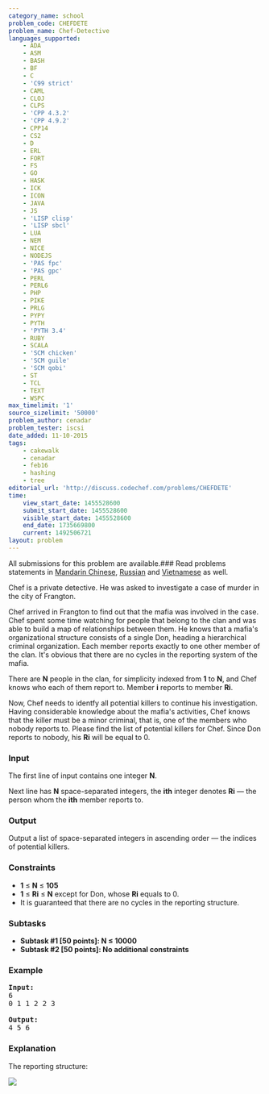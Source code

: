 ```yaml
---
category_name: school
problem_code: CHEFDETE
problem_name: Chef-Detective
languages_supported:
    - ADA
    - ASM
    - BASH
    - BF
    - C
    - 'C99 strict'
    - CAML
    - CLOJ
    - CLPS
    - 'CPP 4.3.2'
    - 'CPP 4.9.2'
    - CPP14
    - CS2
    - D
    - ERL
    - FORT
    - FS
    - GO
    - HASK
    - ICK
    - ICON
    - JAVA
    - JS
    - 'LISP clisp'
    - 'LISP sbcl'
    - LUA
    - NEM
    - NICE
    - NODEJS
    - 'PAS fpc'
    - 'PAS gpc'
    - PERL
    - PERL6
    - PHP
    - PIKE
    - PRLG
    - PYPY
    - PYTH
    - 'PYTH 3.4'
    - RUBY
    - SCALA
    - 'SCM chicken'
    - 'SCM guile'
    - 'SCM qobi'
    - ST
    - TCL
    - TEXT
    - WSPC
max_timelimit: '1'
source_sizelimit: '50000'
problem_author: cenadar
problem_tester: iscsi
date_added: 11-10-2015
tags:
    - cakewalk
    - cenadar
    - feb16
    - hashing
    - tree
editorial_url: 'http://discuss.codechef.com/problems/CHEFDETE'
time:
    view_start_date: 1455528600
    submit_start_date: 1455528600
    visible_start_date: 1455528600
    end_date: 1735669800
    current: 1492506721
layout: problem
---
```

All submissions for this problem are available.###  Read problems statements in [Mandarin Chinese](http://www.codechef.com/download/translated/FEB16/mandarin/CHEFDETE.pdf), [Russian](http://www.codechef.com/download/translated/FEB16/russian/CHEFDETE.pdf) and [Vietnamese](http://www.codechef.com/download/translated/FEB16/vietnamese/CHEFDETE.pdf) as well.

Chef is a private detective. He was asked to investigate a case of murder in the city of Frangton.

Chef arrived in Frangton to find out that the mafia was involved in the case. Chef spent some time watching for people that belong to the clan and was able to build a map of relationships between them. He knows that a mafia's organizational structure consists of a single Don, heading a hierarchical criminal organization. Each member reports exactly to one other member of the clan. It's obvious that there are no cycles in the reporting system of the mafia.

There are **N** people in the clan, for simplicity indexed from **1** to **N**, and Chef knows who each of them report to. Member **i** reports to member **Ri**.

Now, Chef needs to identfy all potential killers to continue his investigation. Having considerable knowledge about the mafia's activities, Chef knows that the killer must be a minor criminal, that is, one of the members who nobody reports to. Please find the list of potential killers for Chef. Since Don reports to nobody, his **Ri** will be equal to 0.

### Input

The first line of input contains one integer **N**.

Next line has **N** space-separated integers, the **ith** integer denotes **Ri** — the person whom the **ith** member reports to.

### Output

Output a list of space-separated integers in ascending order — the indices of potential killers.

### Constraints

- **1** ≤ **N** ≤ **105**
- **1** ≤ **Ri** ≤ **N** except for Don, whose **Ri** equals to 0.
- It is guaranteed that there are no cycles in the reporting structure.

### Subtasks

- **Subtask #1 \[50 points\]: N ≤ 10000**
- **Subtask #2 \[50 points\]: No additional constraints**

### Example

<pre><b>Input:</b>
6
0 1 1 2 2 3

<b>Output:</b>
4 5 6
</pre>
### Explanation

The reporting structure:

![](https://lh3.googleusercontent.com/UrdUW05iT_LOZiLTYN51Khch-mIuc8NjhtOISQZZ1y_N24kkUZxFvGGNGKSE9sh_Qxxa3MqcI0o6ppT0J8YsQ9UYMP7GGA9mrASzAhErKZq5ALY5doBsDUGxndatF2dNKxpJdvD4xKpEpmhl_yLGjfU_cLPf4ylKSH01v_-w_xv7b5H_DokIRpIJSW7sUmLkVG7uYCVSR9Es8QwFZO5FBJpC-DPo4liLZYhHPpcWt1rZq2afrajg6gwrKzMYlDVT1TcXa2IUGZSfXL_jqgkGOEVIHweFh9nouuqEfPfapchv_hFxa3CqeXcK9sa8HEvr4EUW3kx0cmDAGjWH4xDzMzEsWiVyZINbQeocOKaledrfspyXZyaL1Pls7vKKH5OkUwKuzMG0jc24iCuq2M7kJgLoVmld5Wn-AsYTpaGYpn3oMnudnfJG5jUkdZ0rC7Ak_n-N5G2MuyH93gA_MGLMf-ko3s22LFGqTnSf1dTipyEgU1KiX9k5c2hyjfHVP6WMtoITZk0usFiKPbqkh0EDKa-fl5KYuWoMVr9ag5lPxQk=w412-h416-no)
